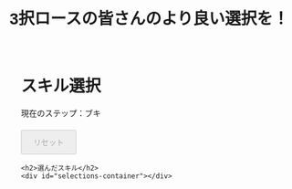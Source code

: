 # 3択ロースの皆さんのより良い選択を！
<!DOCTYPE html>
<html lang="ja">
<head>
  <meta charset="UTF-8">
  <meta name="viewport" content="width=device-width, initial-scale=1.0">
  <title>スキル選択</title>
  <style>
    body { font-family: Arial, sans-serif; }
    .container { max-width: 600px; margin: auto; padding: 20px; }
    .choice-box { margin: 10px 0; padding: 10px; border: 1px solid #ccc; cursor: pointer; }
    #reset-btn { margin-top: 20px; padding: 10px 20px; }
    table { margin-top: 20px; border-collapse: collapse; width: 100%; }
    th, td { border: 1px solid #ccc; padding: 10px; text-align: center; }
    th { background-color: #f2f2f2; }
    .section { margin-top: 20px; }
    .skill-display { font-size: 1.2em; } /* 文字サイズを大きく */
  </style>
</head>
<body>
  <div class="container">
    <h1>スキル選択</h1>
    <div id="step">現在のステップ：<span id="current-step">ブキ</span></div>
    <div id="choices"></div>
    <button id="reset-btn" disabled>リセット</button> <!-- 初期は無効化 -->

    <h2>選んだスキル</h2>
    <div id="selections-container"></div>
  </div>

  <script>
    // 各ステップの名前とデータ
    const steps = ["ブキ", "アタマ", "フク", "クツ"];
    let currentStepIndex = 0;
    let userSelections = {};  // ユーザーの選択を保存
    let previousSelection = null; // リセット前の選択を保存
    let resetButtonDisabledUntil = null; // リセットボタンの無効化管理
    let canReset = false; // リセットボタンが押せるかどうかを管理

    // ダミーデータ（データベースから取得したものと仮定）
    const database = {
      "ブキ": [
        "ボールドマーカー", "ボールドマーカーネオ", "わかばシューター", "もみじシューター", "シャープマーカー", "シャープマーカーネオ", 
        "プロモデラーMG", "プロモデラーRG", "スプラシューター", "スプラシューターコラボ", "52ガロン", "52ガロンデコ", "N-ZAP85", 
        "N-ZAP89", "プライムシューター", "プライムシューターコラボ", "96ガロン", "96ガロンデコ", "ジェットスイーパー", "ジェットスイーパーカスタム", 
        "スペースシューター", "スペースシューターコラボ", "L3リールガン", "L3リールガンD", "H3リールガン", "H3リールガンD", 
        "ボトルガイザー", "ボトルガイザーフォイル", "カーボンローラー", "カーボンローラーデコ", "スプラローラー", "スプラローラーコラボ", 
        "ダイナモローラー", "ダイナモローラーテスラ", "ヴァリアブルローラー", "ヴァリアブルローラーフォイル", "ワイドローラー", "ワイドローラーコラボ", 
        "スクイックリンα", "スクイックリンβ", "スプラチャージャー", "スプラチャージャーコラボ", "スプラスコープ", "スプラスコープコラボ", 
        "リッター4K", "リッター4Kカスタム", "4Kスコープ", "4Kスコープカスタム", "14式竹筒銃・甲", "14式竹筒銃・乙", "ソイチューバー", 
        "ソイチューバーカスタム", "R-PEN/5H", "R-PEN/5B", "バケットスロッシャー", "バケットスロッシャーデコ", "ヒッセン", "ヒッセン・ヒュー", 
        "スクリュースロッシャー", "スクリュースロッシャーネオ", "オーバーフロッシャー", "オーバーフロッシャーデコ", "エクスプロッシャー", 
        "エクスプロッシャーカスタム", "モップリン", "モップリンD", "スプラスピナー", "スプラスピナーコラボ", "バレルスピナー", 
        "バレルスピナーデコ", "ハイドラント", "ハイドラントカスタム", "クーゲルシュライバー", "クーゲルシュライバー・ヒュー", "ノーチラス47", 
        "ノーチラス79", "イグザミナー", "イグザミナー・ヒュー", "スパッタリー", "スパッタリー・ヒュー", "スプラマニューバー", 
        "スプラマニューバーコラボ", "ケルビン525", "ケルビン525デコ", "デュアルスイーパー", "デュアルスイーパーカスタム", 
        "クアッドホッパーブラック", "クアッドホッパーホワイト", "ガエンFF", "ガエンFFカスタム", "パラシェルター", "パラシェルターソレーラ", 
        "キャンピングシェルター", "キャンピングシェルターソレーラ", "スパイガジェット", "スパイガジェットソレーラ", "24式張替傘・甲", 
        "24式張替傘・乙", "ノヴァブラスター", "ノヴァブラスターネオ", "ホットブラスター", "ロングブラスター", "ロングブラスターカスタム", 
        "クラッシュブラスター", "クラッシュブラスターネオ", "ラピッドブラスター", "ラピッドブラスターデコ", "Rブラスターエリート", 
        "Rブラスターエリートデコ", "S-BLAST92", "S-BLAST91", "パブロ", "パブロ・ヒュー", "ホクサイ", "ホクサイ・ヒュー", 
        "フィンセント", "フィンセント・ヒュー", "トライストリンガー", "トライストリンガーコラボ", "オーダーストリンガー", "LACT-450", 
        "LACT-450デコ", "フルイドV", "フルイドVカスタム", "ジムワイパー", "ジムワイパー・ヒュー", "ドライブワイパー", 
        "ドライブワイパーデコ", "デンタルワイパーミント", "デンタルワイパースミ"
      ],
      "アタマ": [
        "インク効率アップ", "インク回復力アップ", "ヒト移動速度アップ", "イカダッシュ速度アップ", "スペシャル増加量アップ", 
        "スペシャル減少量ダウン", "スペシャル性能アップ", "復活時間短縮", "スーパージャンプ時間短縮", "サブ性能アップ", "相手インク影響軽減", 
        "サブ影響軽減", "アクション強化", "スタートダッシュ", "ラストスパート", "逆境強化", "カムバック"
      ],
      "フク": [
        "インク効率アップ", "インク回復力アップ", "ヒト移動速度アップ", "イカダッシュ速度アップ", "スペシャル増加量アップ", 
        "スペシャル減少量ダウン", "スペシャル性能アップ", "復活時間短縮", "スーパージャンプ時間短縮", "サブ性能アップ", "相手インク影響軽減", 
        "サブ影響軽減", "アクション強化", "イカニンジャ", "リベンジ", "サーマルインク", "復活ペナルティアップ"
      ],
      "クツ": [
        "インク効率アップ", "インク回復力アップ", "ヒト移動速度アップ", "イカダッシュ速度アップ", "スペシャル増加量アップ", 
        "スペシャル減少量ダウン", "スペシャル性能アップ", "復活時間短縮", "スーパージャンプ時間短縮", "サブ性能アップ", "相手インク影響軽減", 
        "サブ影響軽減", "アクション強化", "ステルスジャンプ", "対物攻撃力アップ", "受身術"
      ]
    };


    // ランダムに3つの選択肢を生成
    function getRandomChoices() {
      const currentStep = steps[currentStepIndex];
      const items = database[currentStep];
      return items.filter(item => !userSelections[currentStep]?.includes(item)) // 選ばれたものを除外
                   .sort(() => 0.5 - Math.random())
                   .slice(0, 3);
    }

    // 選択肢を表示
    function displayChoices() {
      const currentStep = steps[currentStepIndex];
      document.getElementById("current-step").textContent = currentStep;
      const choices = getRandomChoices();

      const choicesContainer = document.getElementById("choices");
      choicesContainer.innerHTML = "";  // リセット

      choices.forEach(choice => {
        const choiceDiv = document.createElement("div");
        choiceDiv.className = "choice-box";
        choiceDiv.textContent = choice;
        choiceDiv.onclick = () => selectChoice(choice);
        choicesContainer.appendChild(choiceDiv);
      });
    }

    // 選択処理
    function selectChoice(choice) {
      const currentStep = steps[currentStepIndex];
      userSelections[currentStep] = choice;

      // 選択したスキルを表に追加
      updateSelectionsDisplay();

      // リセットボタンの無効化を管理
      if (currentStep === "クツ") {
        previousSelection = userSelections; // 現在の選択を保存
        resetButtonDisabledUntil = Date.now() + 120000; // 120秒後
        canReset = true; // リセットボタンを押せるようにする
        document.getElementById("reset-btn").disabled = true; // リセットボタンを無効化
        setTimeout(() => {
          document.getElementById("reset-btn").disabled = false; // 120秒後にリセットボタンを有効化
        }, 120000);
      }

      if (currentStepIndex < steps.length - 1) {
        currentStepIndex++;
        displayChoices();
      } else {
        alert("すべてのスキルを選択しました！\n" + JSON.stringify(userSelections, null, 2));
      }
    }

    // 選択したスキルを表示
    function updateSelectionsDisplay() {
      const container = document.getElementById("selections-container");
      container.innerHTML = "";  // 以前の内容をクリア

      // リセット前の選択スキルがあれば表示
      if (previousSelection) {
        let prevSection = document.createElement("div");
        prevSection.className = "section";
        prevSection.textContent = "リセット前の選択:";
        container.appendChild(prevSection);
        for (const step of steps) {
          const choice = previousSelection[step] || "未選択";
          const skillDiv = document.createElement("div");
          skillDiv.className = "skill-display"; // 文字サイズを適用
          skillDiv.textContent = `${step}: ${choice}`;
          prevSection.appendChild(skillDiv);
        }
      }

      // 現在の選択スキルを表示
      let currentSection = document.createElement("div");
      currentSection.className = "section";
      currentSection.textContent = "現在の選択:";
      container.appendChild(currentSection);

      for (const step of steps) {
        const choice = userSelections[step] || "未選択";
        const skillDiv = document.createElement("div");
        skillDiv.className = "skill-display"; // 文字サイズを適用
        skillDiv.textContent = `${step}: ${choice}`;
        currentSection.appendChild(skillDiv);
      }
    }

    // リセット機能
    document.getElementById("reset-btn").onclick = () => {
      const confirmReset = confirm("リセットしてもよろしいですか？選択内容がクリアされます。");
      if (confirmReset) {
        currentStepIndex = 0;
        userSelections = {};  // ユーザーの選択をクリア
        displayChoices();
        // 選択したスキルの表示を更新
        updateSelectionsDisplay();
        previousSelection = previousSelection; // リセット時に前の選択を保持
        canReset = false; // リセットボタンが押せるかどうかを無効化
        document.getElementById("reset-btn").disabled = true; // リセットボタンを無効化
      }
    };

    // 初期化
    displayChoices();
  </script>
</body>
</html>
